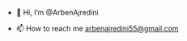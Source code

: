 - 👋 Hi, I’m @ArbenAjredini

- 📫 How to reach me arbenajredini55@gmail.com

<!---
ArbenAjredini/ArbenAjredini is a ✨ special ✨ repository because its `README.md` (this file) appears on your GitHub profile.
You can click the Preview link to take a look at your changes.
--->
